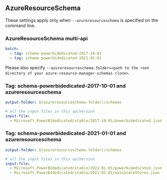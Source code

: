 ## AzureResourceSchema

These settings apply only when `--azureresourceschema` is specified on the command line.

### AzureResourceSchema multi-api

``` yaml $(azureresourceschema) && $(multiapi)
batch:
  - tag: schema-powerbidedicated-2017-10-01
  - tag: schema-powerbidedicated-2021-01-01
```

Please also specify `--azureresourceschema-folder=<path to the root directory of your azure-resource-manager-schemas clone>`.

### Tag: schema-powerbidedicated-2017-10-01 and azureresourceschema

``` yaml $(tag) == 'schema-powerbidedicated-2017-10-01' && $(azureresourceschema)
output-folder: $(azureresourceschema-folder)/schemas

# all the input files in this apiVersion
input-file:
  - Microsoft.PowerBIdedicated/stable/2017-10-01/powerbidedicated.json

```

### Tag: schema-powerbidedicated-2021-01-01 and azureresourceschema

``` yaml $(tag) == 'schema-powerbidedicated-2021-01-01' && $(azureresourceschema)
output-folder: $(azureresourceschema-folder)/schemas

# all the input files in this apiVersion
input-file:
  - Microsoft.PowerBIdedicated/stable/2021-01-01/powerbidedicated.json
  - Microsoft.PowerBIdedicated/stable/2021-01-01/autoScaleVCores.json

```
